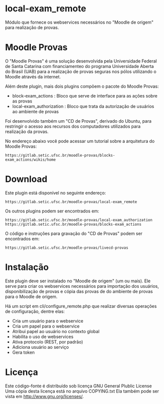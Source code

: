 local-exam_remote
=================

Módulo que fornece os webservices necessários no "Moodle de origem" para realização de provas.

Moodle Provas
=============

O "Moodle Provas" é uma solução desenvolvida pela
Universidade Federal de Santa Catarina
com financiamenteo do programa Universidade Aberta do Brasil (UAB)
para a realização de provas seguras nos pólos utilizando
o Moodle através da internet.

Além deste plugin, mais dois plugins compõem o pacote do Moodle Provas:

* block-exam_actions : Bloco que serve de interface para as ações sobre as provas
* local-exam_authorization : Bloco que trata da autorização de usuários ao ambiente de provas

Foi desenvolvido também um "CD de Provas", derivado do Ubuntu, para
restringir o acesso aos recursos dos computadores utilizados
para realização da provas.

No endereço abaixo você pode acessar um tutorial sobre a
arquitetura do Moodle Provas:

    https://gitlab.setic.ufsc.br/moodle-provas/blocks-exam_actions/wikis/home

Download
========

Este plugin está disponível no seguinte endereço:

    https://gitlab.setic.ufsc.br/moodle-provas/local-exam_remote

Os outros plugins podem ser encontrados em:

    https://gitlab.setic.ufsc.br/moodle-provas/local-exam_authorization
    https://gitlab.setic.ufsc.br/moodle-provas/blocks-exam_actions

O código e instruções para gravação do "CD de Provas" podem ser encontrados em:

    https://gitlab.setic.ufsc.br/moodle-provas/livecd-provas

Instalação
==========

Este plugin deve ser instalado no "Moodle de origem" (um ou mais).
Ele serve para criar os webservices necessários para importação
dos usuários, disponibilização de provas e cópia das provas
de do ambiente de provas para o Moodle de origem.

Há um script em cli/configure_remote.php que realizar diversas operações de configuração, dentre elas:

* Cria um usuário para o webservice
* Cria um papel para o webservice
* Atribui papel ao usuário no contexto global
* Habilita o uso de webservices
* Ativa protocolo (REST, por padrão)
* Adiciona usuário ao serviço
* Gera token

Licença
=======

Este código-fonte é distribuído sob licença GNU General Plublic License
Uma cópia desta licença está no arquivo COPYING.txt
Ela também pode ser vista em <http://www.gnu.org/licenses/>.
